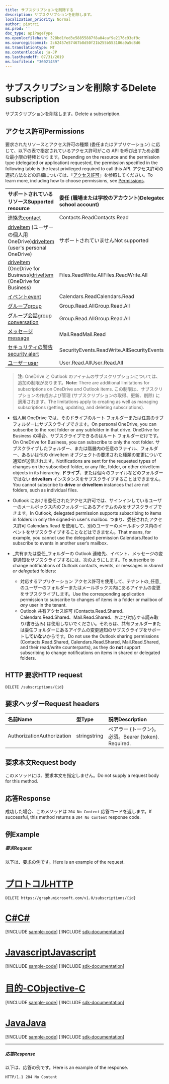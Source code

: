 ```yaml
---
title: サブスクリプションを削除する
description: サブスクリプションを削除します。
localization_priority: Normal
author: piotrci
ms.prod: ''
doc_type: apiPageType
ms.openlocfilehash: 328bd1fed3e58855887f8a04eaf9e2176c93ef9c
ms.sourcegitcommit: 2c62457e57467b8d50f21b255b553106a9a5d8d6
ms.translationtype: MT
ms.contentlocale: ja-JP
ms.lasthandoff: 07/31/2019
ms.locfileid: "36021439"
---
```

# <a name="delete-subscription"></a><span data-ttu-id="029c7-103">サブスクリプションを削除する</span><span class="sxs-lookup"><span data-stu-id="029c7-103">Delete subscription</span></span>

<span data-ttu-id="029c7-104">サブスクリプションを削除します。</span><span class="sxs-lookup"><span data-stu-id="029c7-104">Delete a subscription.</span></span>

## <a name="permissions"></a><span data-ttu-id="029c7-105">アクセス許可</span><span class="sxs-lookup"><span data-stu-id="029c7-105">Permissions</span></span>

<span data-ttu-id="029c7-106">要求されたリソースとアクセス許可の種類 (委任またはアプリケーション) に応じて、以下の表で指定されているアクセス許可がこの API を呼び出すため必要な最小限の特権となります。</span><span class="sxs-lookup"><span data-stu-id="029c7-106">Depending on the resource and the permission type (delegated or application) requested, the permission specified in the following table is the least privileged required to call this API.</span></span> <span data-ttu-id="029c7-107">アクセス許可の選択方法などの詳細については、「[アクセス許可](/graph/permissions-reference)」を参照してください。</span><span class="sxs-lookup"><span data-stu-id="029c7-107">To learn more, including how to choose permissions, see [Permissions](/graph/permissions-reference).</span></span>

| <span data-ttu-id="029c7-108">サポートされているリソース</span><span class="sxs-lookup"><span data-stu-id="029c7-108">Supported resource</span></span> | <span data-ttu-id="029c7-109">委任 (職場または学校のアカウント)</span><span class="sxs-lookup"><span data-stu-id="029c7-109">Delegated (work or school account)</span></span> | <span data-ttu-id="029c7-110">委任 (個人用 Microsoft アカウント)</span><span class="sxs-lookup"><span data-stu-id="029c7-110">Delegated (personal Microsoft account)</span></span> | <span data-ttu-id="029c7-111">アプリケーション</span><span class="sxs-lookup"><span data-stu-id="029c7-111">Application</span></span> |
|:-----|:-----|:-----|:-----|
|[<span data-ttu-id="029c7-112">連絡先</span><span class="sxs-lookup"><span data-stu-id="029c7-112">contact</span></span>](../resources/contact.md) | <span data-ttu-id="029c7-113">Contacts.Read</span><span class="sxs-lookup"><span data-stu-id="029c7-113">Contacts.Read</span></span> | <span data-ttu-id="029c7-114">Contacts.Read</span><span class="sxs-lookup"><span data-stu-id="029c7-114">Contacts.Read</span></span> | <span data-ttu-id="029c7-115">Contacts.Read</span><span class="sxs-lookup"><span data-stu-id="029c7-115">Contacts.Read</span></span> |
|<span data-ttu-id="029c7-116">[driveItem](../resources/driveitem.md) (ユーザーの個人用 OneDrive)</span><span class="sxs-lookup"><span data-stu-id="029c7-116">[driveItem](../resources/driveitem.md) (user's personal OneDrive)</span></span> | <span data-ttu-id="029c7-117">サポートされていません</span><span class="sxs-lookup"><span data-stu-id="029c7-117">Not supported</span></span> | <span data-ttu-id="029c7-118">Files.ReadWrite</span><span class="sxs-lookup"><span data-stu-id="029c7-118">Files.ReadWrite</span></span> | <span data-ttu-id="029c7-119">サポートされていません</span><span class="sxs-lookup"><span data-stu-id="029c7-119">Not supported</span></span> |
|<span data-ttu-id="029c7-120">[driveItem](../resources/driveitem.md) (OneDrive for Business)</span><span class="sxs-lookup"><span data-stu-id="029c7-120">[driveItem](../resources/driveitem.md) (OneDrive for Business)</span></span> | <span data-ttu-id="029c7-121">Files.ReadWrite.All</span><span class="sxs-lookup"><span data-stu-id="029c7-121">Files.ReadWrite.All</span></span> | <span data-ttu-id="029c7-122">サポートされていません</span><span class="sxs-lookup"><span data-stu-id="029c7-122">Not supported</span></span> | <span data-ttu-id="029c7-123">Files.ReadWrite.All</span><span class="sxs-lookup"><span data-stu-id="029c7-123">Files.ReadWrite.All</span></span> |
|[<span data-ttu-id="029c7-124">イベント</span><span class="sxs-lookup"><span data-stu-id="029c7-124">event</span></span>](../resources/event.md) | <span data-ttu-id="029c7-125">Calendars.Read</span><span class="sxs-lookup"><span data-stu-id="029c7-125">Calendars.Read</span></span> | <span data-ttu-id="029c7-126">Calendars.Read</span><span class="sxs-lookup"><span data-stu-id="029c7-126">Calendars.Read</span></span> | <span data-ttu-id="029c7-127">Calendars.Read</span><span class="sxs-lookup"><span data-stu-id="029c7-127">Calendars.Read</span></span> |
|[<span data-ttu-id="029c7-128">グループ</span><span class="sxs-lookup"><span data-stu-id="029c7-128">group</span></span>](../resources/group.md) | <span data-ttu-id="029c7-129">Group.Read.All</span><span class="sxs-lookup"><span data-stu-id="029c7-129">Group.Read.All</span></span> | <span data-ttu-id="029c7-130">サポート対象外</span><span class="sxs-lookup"><span data-stu-id="029c7-130">Not supported</span></span> | <span data-ttu-id="029c7-131">Group.Read.All</span><span class="sxs-lookup"><span data-stu-id="029c7-131">Group.Read.All</span></span> |
|[<span data-ttu-id="029c7-132">グループ会話</span><span class="sxs-lookup"><span data-stu-id="029c7-132">group conversation</span></span>](../resources/conversation.md) | <span data-ttu-id="029c7-133">Group.Read.All</span><span class="sxs-lookup"><span data-stu-id="029c7-133">Group.Read.All</span></span> | <span data-ttu-id="029c7-134">非サポート</span><span class="sxs-lookup"><span data-stu-id="029c7-134">Not supported</span></span> | <span data-ttu-id="029c7-135">非サポート</span><span class="sxs-lookup"><span data-stu-id="029c7-135">Not supported</span></span> |
|[<span data-ttu-id="029c7-136">メッセージ</span><span class="sxs-lookup"><span data-stu-id="029c7-136">message</span></span>](../resources/message.md) | <span data-ttu-id="029c7-137">Mail.Read</span><span class="sxs-lookup"><span data-stu-id="029c7-137">Mail.Read</span></span> | <span data-ttu-id="029c7-138">Mail.Read</span><span class="sxs-lookup"><span data-stu-id="029c7-138">Mail.Read</span></span> | <span data-ttu-id="029c7-139">Mail.Read</span><span class="sxs-lookup"><span data-stu-id="029c7-139">Mail.Read</span></span> |
|[<span data-ttu-id="029c7-140">セキュリティの警告</span><span class="sxs-lookup"><span data-stu-id="029c7-140">security alert</span></span>](../resources/alert.md) | <span data-ttu-id="029c7-141">SecurityEvents.ReadWrite.All</span><span class="sxs-lookup"><span data-stu-id="029c7-141">SecurityEvents.ReadWrite.All</span></span> | <span data-ttu-id="029c7-142">サポート対象外</span><span class="sxs-lookup"><span data-stu-id="029c7-142">Not supported</span></span> | <span data-ttu-id="029c7-143">SecurityEvents.ReadWrite.All</span><span class="sxs-lookup"><span data-stu-id="029c7-143">SecurityEvents.ReadWrite.All</span></span> |
|[<span data-ttu-id="029c7-144">ユーザー</span><span class="sxs-lookup"><span data-stu-id="029c7-144">user</span></span>](../resources/user.md) | <span data-ttu-id="029c7-145">User.Read.All</span><span class="sxs-lookup"><span data-stu-id="029c7-145">User.Read.All</span></span> | <span data-ttu-id="029c7-146">User.Read.All</span><span class="sxs-lookup"><span data-stu-id="029c7-146">User.Read.All</span></span> | <span data-ttu-id="029c7-147">User.Read.All</span><span class="sxs-lookup"><span data-stu-id="029c7-147">User.Read.All</span></span> |

> <span data-ttu-id="029c7-148">**注:** OneDrive と Outlook のアイテムのサブスクリプションについては、追加の制限があります。</span><span class="sxs-lookup"><span data-stu-id="029c7-148">**Note:** There are additional limitations for subscriptions on OneDrive and Outlook items.</span></span> <span data-ttu-id="029c7-149">この制限は、サブスクリプションの作成および管理 (サブスクリプションの取得、更新、削除) に適用されます。</span><span class="sxs-lookup"><span data-stu-id="029c7-149">The limitations apply to creating as well as managing subscriptions (getting, updating, and deleting subscriptions).</span></span>

- <span data-ttu-id="029c7-150">個人用 OneDrive では、そのドライブのルート フォルダーまたは任意のサブフォルダーにサブスクライブできます。</span><span class="sxs-lookup"><span data-stu-id="029c7-150">On personal OneDrive, you can subscribe to the root folder or any subfolder in that drive.</span></span> <span data-ttu-id="029c7-151">OneDrive for Business の場合、サブスクライブできるのはルート フォルダーだけです。</span><span class="sxs-lookup"><span data-stu-id="029c7-151">On OneDrive for Business, you can subscribe to only the root folder.</span></span> <span data-ttu-id="029c7-152">サブスクライブしたフォルダー、または階層内の任意のファイル、フォルダー、あるいは他の driveItem オブジェクトの要求された種類の変更について通知が送信されます。</span><span class="sxs-lookup"><span data-stu-id="029c7-152">Notifications are sent for the requested types of changes on the subscribed folder, or any file, folder, or other driveItem objects in its hierarchy.</span></span> <span data-ttu-id="029c7-153">**ドライブ**、または個々のファイルなどのフォルダーではない **driveItem** インスタンスをサブスクライブすることはできません。</span><span class="sxs-lookup"><span data-stu-id="029c7-153">You cannot subscribe to **drive** or **driveItem** instances that are not folders, such as individual files.</span></span>

- <span data-ttu-id="029c7-154">Outlook における委任されたアクセス許可では、サインインしているユーザーのメールボックス内のフォルダーにあるアイテムのみをサブスクライブできます。</span><span class="sxs-lookup"><span data-stu-id="029c7-154">In Outlook, delegated permission supports subscribing to items in folders in only the signed-in user's mailbox.</span></span> <span data-ttu-id="029c7-155">つまり、委任されたアクセス許可 Calendars.Read を使用して、別のユーザーのメールボックス内のイベントをサブスクライブすることなどはできません。</span><span class="sxs-lookup"><span data-stu-id="029c7-155">That means, for example, you cannot use the delegated permission Calendars.Read to subscribe to events in another user’s mailbox.</span></span>
- <span data-ttu-id="029c7-156">_共有または委任_フォルダーの Outlook 連絡先、イベント、メッセージの変更通知をサブスクライブするには、次のようにします。</span><span class="sxs-lookup"><span data-stu-id="029c7-156">To subscribe to change notifications of Outlook contacts, events, or messages in _shared or delegated_ folders:</span></span>

  - <span data-ttu-id="029c7-157">対応するアプリケーション アクセス許可を使用して、テナントの_任意_のユーザーのフォルダーまたはメールボックス内にあるアイテムの変更をサブスクライブします。</span><span class="sxs-lookup"><span data-stu-id="029c7-157">Use the corresponding application permission to subscribe to changes of items in a folder or mailbox of _any_ user in the tenant.</span></span>
  - <span data-ttu-id="029c7-158">Outlook 共有アクセス許可 (Contacts.Read.Shared、Calendars.Read.Shared、Mail.Read.Shared、および対応する読み取り/書き込み) は使用しないでください。それらは、共有フォルダーまたは委任フォルダーにあるアイテムの変更通知のサブスクライブをサポート**していない**からです。</span><span class="sxs-lookup"><span data-stu-id="029c7-158">Do not use the Outlook sharing permissions (Contacts.Read.Shared, Calendars.Read.Shared, Mail.Read.Shared, and their read/write counterparts), as they do **not** support subscribing to change notifications on items in shared or delegated folders.</span></span>


## <a name="http-request"></a><span data-ttu-id="029c7-159">HTTP 要求</span><span class="sxs-lookup"><span data-stu-id="029c7-159">HTTP request</span></span>

<!-- { "blockType": "ignored" } -->

```http
DELETE /subscriptions/{id}
```

## <a name="request-headers"></a><span data-ttu-id="029c7-160">要求ヘッダー</span><span class="sxs-lookup"><span data-stu-id="029c7-160">Request headers</span></span>

| <span data-ttu-id="029c7-161">名前</span><span class="sxs-lookup"><span data-stu-id="029c7-161">Name</span></span>       | <span data-ttu-id="029c7-162">型</span><span class="sxs-lookup"><span data-stu-id="029c7-162">Type</span></span> | <span data-ttu-id="029c7-163">説明</span><span class="sxs-lookup"><span data-stu-id="029c7-163">Description</span></span>|
|:-----------|:------|:----------|
| <span data-ttu-id="029c7-164">Authorization</span><span class="sxs-lookup"><span data-stu-id="029c7-164">Authorization</span></span>  | <span data-ttu-id="029c7-165">string</span><span class="sxs-lookup"><span data-stu-id="029c7-165">string</span></span>  | <span data-ttu-id="029c7-p105">ベアラー {トークン}。必須。</span><span class="sxs-lookup"><span data-stu-id="029c7-p105">Bearer {token}. Required.</span></span> |

## <a name="request-body"></a><span data-ttu-id="029c7-168">要求本文</span><span class="sxs-lookup"><span data-stu-id="029c7-168">Request body</span></span>

<span data-ttu-id="029c7-169">このメソッドには、要求本文を指定しません。</span><span class="sxs-lookup"><span data-stu-id="029c7-169">Do not supply a request body for this method.</span></span>

## <a name="response"></a><span data-ttu-id="029c7-170">応答</span><span class="sxs-lookup"><span data-stu-id="029c7-170">Response</span></span>

<span data-ttu-id="029c7-171">成功した場合、このメソッドは `204 No Content` 応答コードを返します。</span><span class="sxs-lookup"><span data-stu-id="029c7-171">If successful, this method returns a `204 No Content` response code.</span></span>

## <a name="example"></a><span data-ttu-id="029c7-172">例</span><span class="sxs-lookup"><span data-stu-id="029c7-172">Example</span></span>

##### <a name="request"></a><span data-ttu-id="029c7-173">要求</span><span class="sxs-lookup"><span data-stu-id="029c7-173">Request</span></span>

<span data-ttu-id="029c7-174">以下は、要求の例です。</span><span class="sxs-lookup"><span data-stu-id="029c7-174">Here is an example of the request.</span></span>

# <a name="httptabhttp"></a>[<span data-ttu-id="029c7-175">プロトコル</span><span class="sxs-lookup"><span data-stu-id="029c7-175">HTTP</span></span>](#tab/http)
<!-- {
  "blockType": "request",
  "name": "delete_subscription"
}-->

```http
DELETE https://graph.microsoft.com/v1.0/subscriptions/{id}
```
# <a name="ctabcsharp"></a>[<span data-ttu-id="029c7-176">C#</span><span class="sxs-lookup"><span data-stu-id="029c7-176">C#</span></span>](#tab/csharp)
[!INCLUDE [sample-code](../includes/snippets/csharp/delete-subscription-csharp-snippets.md)]
[!INCLUDE [sdk-documentation](../includes/snippets/snippets-sdk-documentation-link.md)]

# <a name="javascripttabjavascript"></a>[<span data-ttu-id="029c7-177">Javascript</span><span class="sxs-lookup"><span data-stu-id="029c7-177">Javascript</span></span>](#tab/javascript)
[!INCLUDE [sample-code](../includes/snippets/javascript/delete-subscription-javascript-snippets.md)]
[!INCLUDE [sdk-documentation](../includes/snippets/snippets-sdk-documentation-link.md)]

# <a name="objective-ctabobjc"></a>[<span data-ttu-id="029c7-178">目的-C</span><span class="sxs-lookup"><span data-stu-id="029c7-178">Objective-C</span></span>](#tab/objc)
[!INCLUDE [sample-code](../includes/snippets/objc/delete-subscription-objc-snippets.md)]
[!INCLUDE [sdk-documentation](../includes/snippets/snippets-sdk-documentation-link.md)]

# <a name="javatabjava"></a>[<span data-ttu-id="029c7-179">Java</span><span class="sxs-lookup"><span data-stu-id="029c7-179">Java</span></span>](#tab/java)
[!INCLUDE [sample-code](../includes/snippets/java/delete-subscription-java-snippets.md)]
[!INCLUDE [sdk-documentation](../includes/snippets/snippets-sdk-documentation-link.md)]

---


##### <a name="response"></a><span data-ttu-id="029c7-180">応答</span><span class="sxs-lookup"><span data-stu-id="029c7-180">Response</span></span>

<span data-ttu-id="029c7-181">以下は、応答の例です。</span><span class="sxs-lookup"><span data-stu-id="029c7-181">Here is an example of the response.</span></span>
<!-- {
  "blockType": "response",
  "truncated": false,
  "@odata.type": "microsoft.graph.subscription"
} -->

```http
HTTP/1.1 204 No Content
```

<!-- {
  "type": "#page.annotation",
  "description": "Delete subscription",
  "keywords": "",
  "section": "documentation",
  "tocPath": "",
  "suppressions": [
  ]
}-->

